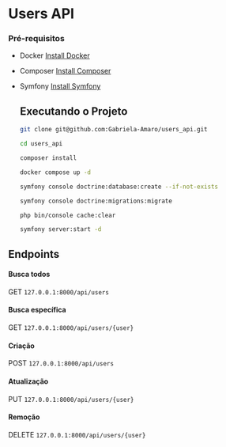 # Users API

### Pré-requisitos
- Docker [Install Docker](https://docs.docker.com/engine/install/)
- Composer [Install Composer](https://getcomposer.org/download/)
- Symfony [Install Symfony](https://symfony.com/download)

  ## Executando o Projeto

  ```bash
  git clone git@github.com:Gabriela-Amaro/users_api.git
  ```
  ```bash
  cd users_api
  ```
  ```bash
  composer install
  ```
  ```bash
  docker compose up -d
  ```
  ```bash
  symfony console doctrine:database:create --if-not-exists
  ```
  ```bash
  symfony console doctrine:migrations:migrate
  ```
  ```bash
  php bin/console cache:clear
  ```
  ```bash
  symfony server:start -d
  ```

## Endpoints

#### Busca todos 
GET ``` 127.0.0.1:8000/api/users ``` 

#### Busca específica
GET ``` 127.0.0.1:8000/api/users/{user} ``` 

#### Criação
POST ``` 127.0.0.1:8000/api/users ```

#### Atualização
PUT ``` 127.0.0.1:8000/api/users/{user} ```

#### Remoção
DELETE ``` 127.0.0.1:8000/api/users/{user} ```
